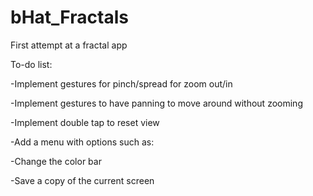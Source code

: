 # bHat_Fractals
First attempt at a fractal app

To-do list:


-Implement gestures for pinch/spread for zoom out/in

-Implement gestures to have panning to move around without zooming

-Implement double tap to reset view

-Add a menu with options such as:

  -Change the color bar
  
  -Save a copy of the current screen
